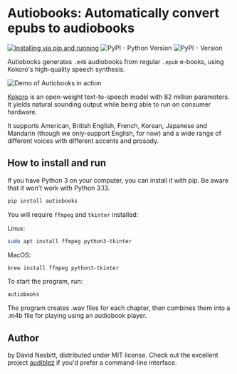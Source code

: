 # Autiobooks: Automatically convert epubs to audiobooks
[![Installing via pip and running](https://github.com/plusuncold/autiobooks/actions/workflows/pip-install.yaml/badge.svg)](https://github.com/plusuncold/autiobooks/actions/workflows/pip-install.yaml)
![PyPI - Python Version](https://img.shields.io/pypi/pyversions/autiobooks)
![PyPI - Version](https://img.shields.io/pypi/v/autiobooks)

Autiobooks generates `.m4b` audiobooks from regular `.epub` e-books, using Kokoro's high-quality speech synthesis.

![Demo of Autiobooks in action](rec.gif)

[Kokoro](https://huggingface.co/hexgrad/Kokoro-82M) is an open-weight text-to-speech model with 82 million parameters. It yields natural sounding output while being able to run on consumer hardware.

It supports American, British English, French, Korean, Japanese and Mandarin (though we only-support English, for now) and a wide range of different voices with different accents and prosody.

## How to install and run

If you have Python 3 on your computer, you can install it with pip.
Be aware that it won't work with Python 3.13.

```bash
pip install autiobooks
```

You will require `ffmpeg` and `tkinter` installed:

Linux:
```bash
sudo apt install ffmpeg python3-tkinter
```
MacOS:
```bash
brew install ffmpeg python3-tkinter
```

To start the program, run:

```bash
autiobooks
```

The program creates .wav files for each chapter, then combines them into a .m4b file for playing using an audiobook player.

## Author
by David Nesbitt, distributed under MIT license. Check out the excellent project [audiblez](https://github.com/santinic/audiblez) if you'd prefer a
command-line interface.
